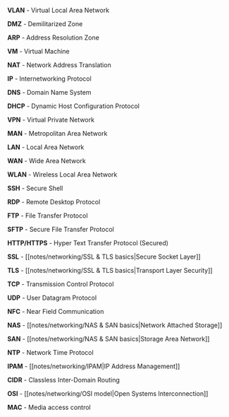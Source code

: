**VLAN** - Virtual Local Area Network

**DMZ** - Demilitarized Zone

**ARP** - Address Resolution Zone

**VM** - Virtual Machine

**NAT** - Network Address Translation

**IP** - Internetworking Protocol

**DNS** - Domain Name System

**DHCP** - Dynamic Host Configuration Protocol

**VPN** - Virtual Private Network

**MAN** - Metropolitan Area Network

**LAN** - Local Area Network

**WAN** - Wide Area Network

**WLAN** - Wireless Local Area Network

**SSH** - Secure Shell

**RDP** - Remote Desktop Protocol

**FTP** - File Transfer Protocol

**SFTP** - Secure File Transfer Protocol

**HTTP/HTTPS** - Hyper Text Transfer Protocol (Secured)

**SSL** - [[notes/networking/SSL & TLS basics|Secure Socket Layer]]

**TLS** - [[notes/networking/SSL & TLS basics|Transport Layer Security]]

**TCP** - Transmission Control Protocol

**UDP** - User Datagram Protocol

**NFC** - Near Field Communication

**NAS** - [[notes/networking/NAS & SAN basics|Network Attached Storage]]

**SAN** - [[notes/networking/NAS & SAN basics|Storage Area Network]]

**NTP** - Network Time Protocol

**IPAM** - [[notes/networking/IPAM|IP Address Management]]

**CIDR** - Classless Inter-Domain Routing

**OSI** - [[notes/networking/OSI model|Open Systems Interconnection]]

**MAC** - Media access control